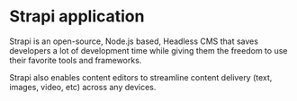 # Strapi application

Strapi is an open-source, Node.js based, Headless CMS that saves developers a lot of development time while giving them the freedom to use their favorite tools and frameworks.

Strapi also enables content editors to streamline content delivery (text, images, video, etc) across any devices.
